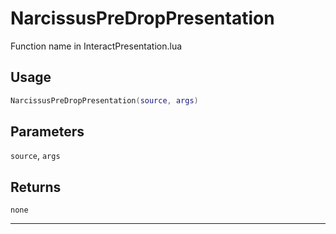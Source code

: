 # NarcissusPreDropPresentation
Function name in InteractPresentation.lua
## Usage
```lua
NarcissusPreDropPresentation(source, args)
```
## Parameters
`source`, `args`
## Returns
`none`

---